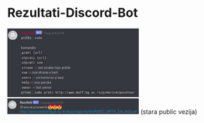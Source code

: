 # Rezultati-Discord-Bot
<img src="img/1.png" width="300px">
<img src="img/2.png" width="300px">
(stara public vezija)
